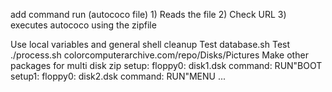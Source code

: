 add command
	run (autococo file)
		1) Reads the file
		2) Check URL
		3) executes autococo using the zipfile

Use local variables and general shell cleanup
	Test database.sh
Test ./process.sh colorcomputerarchive.com/repo/Disks/Pictures
Make other packages for multi disk zip
	setup:
		floppy0: disk1.dsk
		command: RUN"BOOT
	setup1:
		floppy0: disk2.dsk
		command: RUN"MENU
	...
